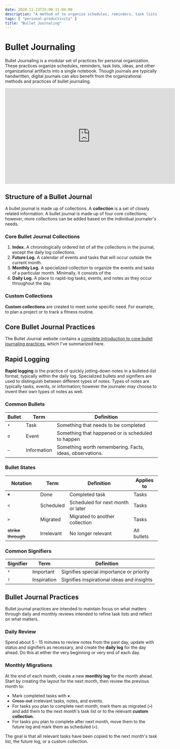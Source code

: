 ```yaml
---
date: 2020-11-23T15:00:11-04:00
description: "A method of to organize schedules, reminders, task lists, and brainstorming with into a single notebook"
tags: [ "personal-productivity" ]
title: "Bullet Journaling"
---
```


# Bullet Journaling

Bullet Journaling is a modular set of practices for personal organization. These practices organize schedules, reminders, task lists, ideas, and other organizational artifacts into a single notebook. Though journals are typically handwritten, digital journals can also benefit from the organizational methods and practices of bullet journaling.

<iframe width="560" height="315" src="https://www.youtube.com/embed/fm15cmYU0IM" frameborder="0" allow="accelerometer; autoplay; clipboard-write; encrypted-media; gyroscope; picture-in-picture" allowfullscreen></iframe>

## Structure of a Bullet Journal

A bullet journal is made up of collections. A **collection** is a set of closely related information. A bullet journal is made up of four core collections; however, more collections can be added based on the individual journaler's needs.

### Core Bullet Journal Collections

1. **Index.** A chronologically ordered list of all the collections in the journal, except the daily log collections.
1. **Future Log.** A calendar of events and tasks that will occur outside the current month.
1. **Monthly Log.** A specialized collection to organize the events and tasks of a particular month. Minimally, it consists of the
1. **Daily Log.** A place to rapid-log tasks, events, and notes as they occur throughout the day.

### Custom Collections

**Custom collections** are created to meet some specific need. For example, to plan a project or to track a fitness routine.

## Core Bullet Journal Practices

The Bullet Journal website contains a [complete introduction to core bullet journaling practices](https://bulletjournal.com/pages/learn), which I've summarized here.

## Rapid Logging

**Rapid logging** is the practice of quickly jotting-down notes in a bulleted-list format, typically within the daily log. Specialized bullets and signifiers are used to distinguish between different types of notes. Types of notes are typically tasks, events, or information; however the journaler may choose to invent their own types of notes as well.

### Common Bullets

| Bullet | Term        | Definition                                               |
| ------ | ----------- | -------------------------------------------------------- |
| `•`    | Task        | Something that needs to be completed                     |
| `o`    | Event       | Something that happened or is scheduled to happen        |
| `—`    | Information | Something worth remembering. Facts, ideas, observations. |

### Bullet States

| Notation           | Term       | Definition                        | Applies to  |
| ------------------ | ---------- | --------------------------------- | ----------- |
| `✖`                | Done       | Completed task                    | Tasks       |
| `<`                | Scheduled  | Scheduled for next month or later | Tasks       |
| `>`                | Migrated   | Migrated to another collection    | Tasks       |
| ~~strike through~~ | Irrelevant | No longer relevant                | All bullets |

### Common Signifiers

| Signifier | Term        | Definition                                 |
| --------- | ----------- | ------------------------------------------ |
| `*`       | Important   | Signifies special importance or priority   |
| `!`       | Inspiration | Signifies inspirational ideas and insights |

## Bullet Journal Practices

Bullet journal practices are intended to maintain focus on what matters through daily and monthly reviews intended to refine task lists and reflect on what matters.

### Daily Review

Spend about 5 - 15 minutes to review notes from the past day, update with status and signifiers as necessary, and create the **daily log** for the day ahead. Do this at either the very beginning or very end of each day.

### Monthly Migrations

At the end of each month, create a new **monthly log** for the month ahead. Start by creating the layout for the next month, then review the previous month to:

* Mark completed tasks with `✖`.
* ~~Cross-out~~ irrelevant tasks, notes, and events.
* For tasks you plan to complete next month, mark them as migrated (`>`) and add them to the next month's task list or to the relevant **custom collection**.
* For tasks you plan to complete after next month, move them to the future log and mark them as scheduled (`<`).

The goal is that all relevant tasks have been copied to the next month's task list, the future log, or a custom collection.
